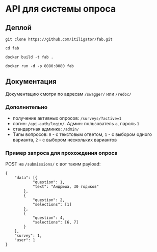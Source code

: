# API для системы опроса
## Деплой
```
git clone https://github.com/itiligator/fab.git

cd fab

docker build -t fab .

docker run -d -p 8080:8080 fab
```
## Документация
Документацию смотри по адресам `/swagger/` или `/redoc/`

### Дополнительно
- получение активных опросов: `/surveys/?active=1`
- логин: `/api-auth/login/`. Админ: пользователь `a`, пароль `1`
- стандартная админка: `/admin/`
- Типы вопросов: `0` - с текстовым ответом, `1` - с выбором одного варианта, `2` - с выбором нескольких вариантов

### Пример запроса для прохождения опроса
POST на `/submissions/` с вот таким payload:
```
{
	"data": [{
			"question": 1,
			"text": "Андрюша, 30 годиков"
		},
		{
			"question": 2,
			"selections": [1]
		},
		{
			"question": 4,
			"selections": [6, 7]
		}
	],
	"survey": 1,
	"user": 1
}
```

